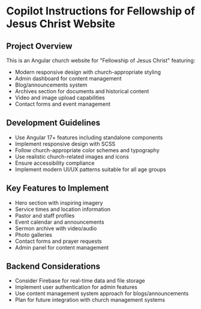 # Copilot Instructions for Fellowship of Jesus Christ Website

<!-- Use this file to provide workspace-specific custom instructions to Copilot. For more details, visit https://code.visualstudio.com/docs/copilot/copilot-customization#_use-a-githubcopilotinstructionsmd-file -->

## Project Overview
This is an Angular church website for "Fellowship of Jesus Christ" featuring:
- Modern responsive design with church-appropriate styling
- Admin dashboard for content management
- Blog/announcements system
- Archives section for documents and historical content
- Video and image upload capabilities
- Contact forms and event management

## Development Guidelines
- Use Angular 17+ features including standalone components
- Implement responsive design with SCSS
- Follow church-appropriate color schemes and typography
- Use realistic church-related images and icons
- Ensure accessibility compliance
- Implement modern UI/UX patterns suitable for all age groups

## Key Features to Implement
- Hero section with inspiring imagery
- Service times and location information
- Pastor and staff profiles
- Event calendar and announcements
- Sermon archive with video/audio
- Photo galleries
- Contact forms and prayer requests
- Admin panel for content management

## Backend Considerations
- Consider Firebase for real-time data and file storage
- Implement user authentication for admin features
- Use content management system approach for blogs/announcements
- Plan for future integration with church management systems
